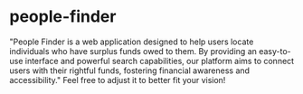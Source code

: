 # people-finder
"People Finder is a web application designed to help users locate individuals who have surplus funds owed to them. By providing an easy-to-use interface and powerful search capabilities, our platform aims to connect users with their rightful funds, fostering financial awareness and accessibility."  Feel free to adjust it to better fit your vision!

